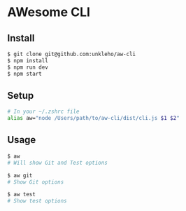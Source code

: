 # AWesome CLI

## Install

```bash
$ git clone git@github.com:unkleho/aw-cli
$ npm install
$ npm run dev
$ npm start
```

## Setup

```zsh
# In your ~/.zshrc file
alias aw="node /Users/path/to/aw-cli/dist/cli.js $1 $2"
```

## Usage

```zsh
$ aw
# Will show Git and Test options

$ aw git
# Show Git options

$ aw test
# Show test options
```
